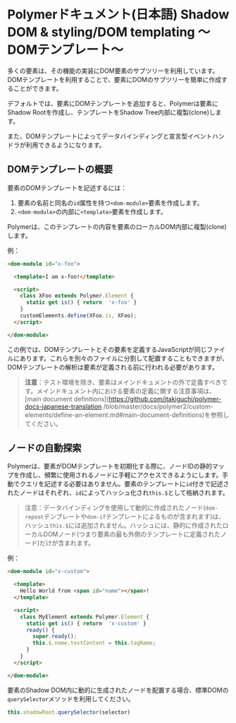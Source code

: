 # Polymerドキュメント(日本語) Shadow DOM & styling/DOM templating 〜DOMテンプレート〜

多くの要素は、その機能の実装にDOM要素のサブツリーを利用しています。DOMテンプレートを利用することで、要素にDOMのサブツリーを簡単に作成することができます。

デフォルトでは、要素にDOMテンプレートを追加すると、Polymerは要素にShadow Rootを作成し、テンプレートをShadow Tree内部に複製(clone)します。

また、DOMテンプレートによってデータバインディングと宣言型イベントハンドラが利用できるようになります。

## DOMテンプレートの概要

要素のDOMテンプレートを記述するには：

1. 要素の名前と同名の`id`属性を持つ`<dom-module>`要素を作成します。
2. `<dom-module>`の内部に`<template>`要素を作成します。

Polymerは、このテンプレートの内容を要素のローカルDOM内部に複製(clone)します。

例：

~~~html
<dom-module id="x-foo">

  <template>I am x-foo!</template>

  <script>
    class XFoo extends Polymer.Element {
      static get is() { return  'x-foo' }
    }
    customElements.define(XFoo.is, XFoo);
  </script>

</dom-module>
~~~

この例では、DOMテンプレートとその要素を定義するJavaScriptが同じファイルにあります。これらを別々のファイルに分割して配置することもできますが、DOMテンプレートの解析は要素が定義される前に行われる必要があります。

> **注意**：テスト環境を除き、要素はメインドキュメントの外で定義すべきです。メインドキュメント内における要素の定義に関する注意事項は、[main document definitions](https://github.com/jtakiguchi/polymer-docs-japanese-translation
/blob/master/docs/polymer2/custom-elements/define-an-element.md#main-document-definitions)を参照してください。

## ノードの自動探索

Polymerは、要素がDOMテンプレートを初期化する際に、ノードIDの静的マップを作成し、頻繁に使用されるノードに手軽にアクセスできるようにします。手動でクエリを記述する必要はありません。要素のテンプレートに`id`付きで記述されたノードはそれぞれ、`id`によってハッシュ化され`this.$`として格納されます。

> 注意：データバインディングを使用して動的に作成されたノード(`dom-repeat`テンプレートや`dom-if`テンプレートによるものが含まれます)は、ハッシュ`this.$`には追加されません。ハッシュには、静的に作成されたローカルDOMノード(つまり要素の最も外側のテンプレートに定義されたノード)だけが含まれます。

例：

~~~html
<dom-module id="x-custom">

  <template>
    Hello World from <span id="name"></span>!
  </template>

  <script>
    class MyElement extends Polymer.Element {
      static get is() { return  'x-custom' }
      ready() {
        super.ready();
        this.$.name.textContent = this.tagName;
      }
    }
  </script>

</dom-module>
~~~

要素のShadow DOM内に動的に生成されたノードを配置する場合、標準DOMの`querySelector`メソッドを利用してください。

~~~javascript
this.shadowRoot.querySelector(selector)
~~~
